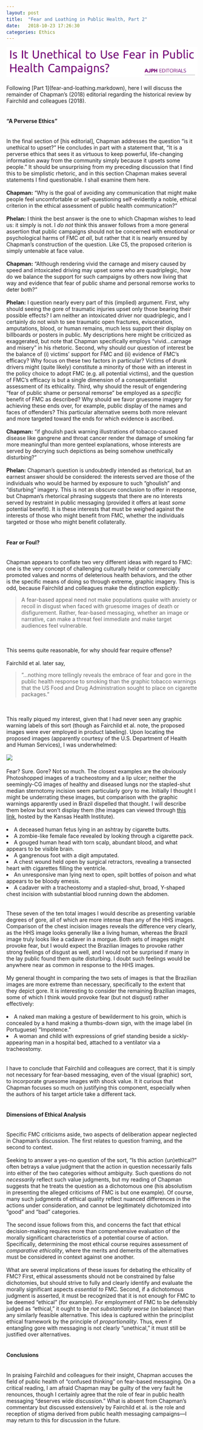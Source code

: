 ```yaml
---
layout: post
title:  "Fear and Loathing in Public Health, Part 2"
date:   2018-10-23 17:26:30
categories: Ethics
---
```


<img src="/images/Chapman_v2.png">
<br><br>
Following [Part 1](fear-and-loathing.markdown), here I will discuss the remainder of Chapman’s (2018) editorial regarding 
the historical review by Fairchild and colleagues (2018).
<br><br>
<h4>“A Perverse Ethics”</h4><br>
In the final section of [his editorial], Chapman addresses the question “is it unethical to upset?” He concludes in part with 
a statement that, “It is a perverse ethics that sees it as virtuous to keep powerful, life-changing information away from the 
community simply because it upsets some people.” It should be unsurprising from my preceding discussion that I find this to 
be simplistic rhetoric, and in this section Chapman makes several statements I find questionable. I shall examine them here.
<br><br>
<b>Chapman:</b> “Why is the goal of avoiding any communication that might make people feel uncomfortable or self-questioning 
self-evidently a noble, ethical criterion in the ethical assessment of public health communication?”
<br><br>
<b>Phelan:</b> I think the best answer is the one to which Chapman wishes to lead us: it simply is not. I <i>do not</i> think 
this answer follows from a more general assertion that public campaigns should not be concerned with emotional or 
psychological harms of FMC <i>at all</i>, but rather that it is nearly ensured by Chapman’s construction of the question. 
Like C5, the proposed criterion is simply untenable at face value.
<br><br>
<b>Chapman:</b> “Although rendering vivid the carnage and misery caused by speed and intoxicated driving may upset some who 
are quadriplegic, how do we balance the support for such campaigns by others now living that way and evidence that fear of 
public shame and personal remorse works to deter both?”
<br><br>
<b>Phelan:</b> I question nearly every part of this (implied) argument. First, why should seeing the gore of traumatic 
injuries upset only those bearing their possible effects? I am neither an intoxicated driver nor quadriplegic, and I 
certainly do not wish to see traumatic open fractures, evisceration, amputations, blood, or human remains, much less support 
their display on billboards or posters in public. My descriptions here might be criticized as exaggerated, but note that 
Chapman specifically employs “vivid…carnage and misery” in his rhetoric. Second, why should our question of interest be the 
balance of (i) victims’ support for FMC and (ii) evidence of FMC’s efficacy? Why focus on these two factors in particular? 
Victims of drunk drivers might (quite likely) constitute a minority of those with an interest in the policy choice to adopt 
FMC (e.g. all potential victims), and the question of FMC’s efficacy is but a single dimension of a consequentialist 
assessment of its ethicality. Third, why should the result of engendering “fear of public shame or personal remorse” be 
employed as a <i>specific</i> benefit of FMC as described? Why should we favor gruesome imagery for achieving these ends 
over, for example, public display of the names and faces of offenders? This particular alternative seems both more relevant 
and more targeted toward the ends for which evidence is ascribed. 
<br><br>
<b>Chapman:</b> “if ghoulish pack warning illustrations of tobacco-caused disease like gangrene and throat cancer render the 
damage of smoking far more meaningful than more genteel explanations, whose interests are served by decrying such depictions 
as being somehow unethically disturbing?”
<br><br>
<b>Phelan:</b> Chapman’s question is undoubtedly intended as rhetorical, but an earnest answer should be considered: the 
interests served are those of the individuals who would be harmed by exposure to such “ghoulish” and “disturbing” imagery. 
This is not an obscure conclusion to offer in response, but Chapman’s rhetorical phrasing suggests that there are no 
interests served by restraint in public messaging (provided it offers at least <i>some</i> potential benefit). It is these 
interests that must be weighed against the interests of those who might benefit from FMC, whether the individuals targeted 
or those who might benefit collaterally. 
<br><br>
<h4>Fear or Foul?</h4><br>
Chapman appears to conflate two very different ideas with regard to FMC: one is the very concept of challenging culturally 
held or commercially promoted values and norms of deleterious health behaviors, and the other is the specific means of doing 
so through extreme, graphic imagery. This is odd, because Fairchild and colleagues make the distinction explicitly:
<br>
<blockquote>A fear-based appeal need not make populations quake with anxiety or recoil in disgust when faced with gruesome 
images of death or disfigurement. Rather, fear-based messaging, whether an image or narrative, can make a threat feel 
immediate and make target audiences feel vulnerable.</blockquote>
<br><br>
This seems quite reasonable, for why should fear require offense?
<br><br>
Fairchild et al. later say,
<br>
<blockquote>”…nothing more tellingly reveals the embrace of fear and gore in the public health response to smoking than the 
graphic tobacco warnings that the US Food and Drug Administration sought to place on cigarette packages.”</blockquote>
<br><br>
This really piqued my interest, given that I had never seen any graphic warning labels of this sort (though as Fairchild et 
al. note, the proposed images were ever employed in product labeling). Upon locating the proposed images (apparently 
courtesy of the U.S. Department of Health and Human Services), I was underwhelmed:
<br><br>
<img src="http://graphics8.nytimes.com/images/2011/06/22/business/22smoke-web/22smoke-web-articleLarge.jpg">
<br><br>
Fear? Sure. Gore? Not so much. The closest examples are the obviously Photoshopped images of a tracheostomy and a 
lip ulcer; neither the seemingly-CG images of healthy and diseased lungs nor the stapled-shut median sternotomy incision 
seem particularly gory to me. Initially I thought I might be underrating these images, but comparison with the graphic 
warnings apparently used in Brazil dispelled that thought. I will describe them below but won’t display them (the images 
can viewed through <a href=“http://media.khi.org/img/photos/2010/11/10/brazilian_warning_labels.jpg”>this link</a>, hosted 
by the Kansas Health Institute).
<br><br>
<li>A deceased human fetus lying in an ashtray by cigarette butts.</li>
<li>A zombie-like female face revealed by looking through a cigarette pack.</li>
<li>A gouged human head with torn scalp, abundant blood, and what appears to be visible brain.</li>
<li>A gangrenous foot with a digit amputated.</li>
<li>A chest wound held open by surgical retractors, revealing a transected heart with cigarettes filling the ventricle.</li>
<li>An unresponsive man lying next to open, spilt bottles of poison and what appears to be bloody emesis.</li>
<li>A cadaver with a tracheostomy and a stapled-shut, broad, Y-shaped chest incision with substantial blood running down the 
abdomen.</li>
<br><br>
These seven of the ten total images I would describe as presenting variable degrees of gore, all of which are more intense 
than any of the HHS images. Comparison of the chest incision images reveals the difference very clearly, as the HHS image 
looks generally like a living human, whereas the Brazil image truly looks like a cadaver in a morgue. Both sets of images 
might provoke fear, but I would expect the Brazilian images to provoke rather strong feelings of disgust as well, and I would 
not be surprised if many in the lay public found them quite disturbing. I doubt such feelings would be anywhere near as 
common in response to the HHS images. 
<br><br>
My general thought in comparing the two sets of images is that the Brazilian images are more extreme than necessary, specifically to the extent that they depict gore. It is interesting to consider the remaining Brazilian images, some of which I think would provoke fear (but not disgust) rather effectively:
<br><br>
<li>A naked man making a gesture of bewilderment to his groin, which is concealed by a hand making a thumbs-down sign, with 
the image label (in Portuguese) “Impotence.”</li>
<li>A woman and child with expressions of grief standing beside a sickly-appearing man in a hospital bed, attached to a 
ventilator via a tracheostomy.</li>
<br><br>
I have to conclude that Fairchild and colleagues are correct, that it is simply not necessary for fear-based messaging, 
even of the visual (graphic) sort, to incorporate gruesome images with shock value. It it curious that Chapman focuses so 
much on justifying this component, especially when the authors of his target article take a different tack. 
<br><br>
<h4>Dimensions of Ethical Analysis</h4><br>
Specific FMC criticisms aside, two aspects of deliberation appear neglected in Chapman’s discussion. The first relates to 
question framing, and the second to context.
<br><br>
Seeking to answer a yes-no question of the sort, “Is this action (un)ethical?” often betrays a value judgment that the 
action in question necessarily falls into either of the two categories without ambiguity. Such questions do not 
<i>necessarily</i> reflect such value judgments, but my reading of Chapman suggests that he treats the question as a 
dichotomous one (his absolutism in presenting the alleged criticisms of FMC is but one example). Of course, many such 
judgments of ethical quality reflect nuanced differences in the actions under consideration, and cannot be legitimately 
dichotomized into “good” and “bad” categories.
<br><br>
The second issue follows from this, and concerns the fact that ethical decision-making requires more than comprehensive 
evaluation of the morally significant characteristics of a potential course of action. Specifically, determining the most 
ethical course requires assessment of <i>comparative ethicality</i>, where the merits and demerits of the alternatives 
must be considered in context against one another. 
<br><br>
What are several implications of these issues for debating the ethicality of FMC? First, ethical assessments should not be 
constrained by false dichotomies, but should strive to fully and clearly identify and evaluate the morally significant 
aspects <i>essential to</i> FMC. Second, if a dichotomous judgment is asserted, it must be recognized that it is not enough 
for FMC to be deemed “ethical” (for example). For employment of FMC to be defensibly judged as “ethical,” it ought to be 
<i>not substantially worse</i> (on balance) than any similarly feasible alternative. This idea is captured within the 
principlist ethical framework by the principle of <i>proportionality</i>. Thus, even if entangling gore with messaging is 
not clearly “unethical,” it must still be justified over alternatives.
<br><br>
<h4>Conclusions</h4><br>
In praising Fairchild and colleagues for their insight, Chapman accuses the field of public health of “confused thinking” 
on fear-based messaging. On a critical reading, I am afraid Chapman may be guilty of the very fault he renounces, though I 
certainly agree that the role of fear in public health messaging “deserves wide discussion.” What is absent from Chapman’s 
commentary but discussed extensively by Fairchild et al. is the role and reception of stigma derived from public health 
messaging campaigns—I may return to this for discussion in the future.
